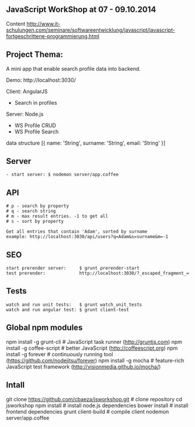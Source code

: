 ## JavaScript WorkShop at 07 - 09.10.2014

Content
http://www.it-schulungen.com/seminare/softwareentwicklung/javascript/javascript-fortgeschrittene-programmierung.html

## Project Thema:
A mini app that enable search profile data into backend. 

Demo: http://localhost:3030/

Client: AngularJS
- Search in profiles

Server: Node.js
- WS Profile CRUD
- WS Profile Search

data structure
[{
	name: 'String',
	surname: 'String',
	email: 'String'
}]


## Server
	- start server: $ nodemon server/app.coffee

## API

	# p - search by property
	# q - search string
	# m - max result entries. -1 to get all
	# s - sort by property

	Get all entries that contain 'Adam', sorted by surname
	example: http://localhost:3030/api/users?q=Adam&s=surname&m=-1

## SEO
	start prerender server: 	$ grunt prerender-start
	test prerender:				http://localhost:3030/?_escaped_fragment_=


## Tests
	watch and run unit tests: 	$ grunt watch_unit_tests
	watch and run angular test: $ grunt client-test

## Global npm modules
npm install -g grunt-cli        # JavaScript task runner (http://gruntjs.com)
npm install -g coffee-script    # better JavaScript (http://coffeescript.org)
npm install -g forever          # continuously running tool (https://github.com/nodejitsu/forever)
npm install -g mocha            # feature-rich JavaScript test framework (http://visionmedia.github.io/mocha/)

## Intall
 git clone https://github.com/cbaeza/jsworkshop.git # clone repository
 cd jsworkshop
 npm install # install node.js dependencies
 bower install # install frontend dependencies
 grunt client-build # compile client
 nodemon server/app.coffee


